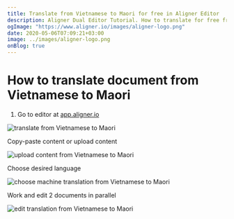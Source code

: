 ```yaml
---
title: Translate from Vietnamese to Maori for free in Aligner Editor
description: Aligner Dual Editor Tutorial. How to translate for free from Vietnamese to Maori. Aligner is multilingual document management platform. 
ogImage: "https://www.aligner.io/images/aligner-logo.png"
date: 2020-05-06T07:09:21+03:00
image: ../images/aligner-logo.png
onBlog: true
---
```


# How to translate document from Vietnamese to Maori

1. Go to editor at [app.aligner.io](https://app.aligner.io "Aligner App web page")

![translate from Vietnamese to Maori](../aligner-blank-editor.png "translate from Vietnamese to Maori")

Copy-paste content or upload content

![upload content from Vietnamese to Maori](../aligner-uploaded-document.png "upload content from Vietnamese to Maori")

Choose desired language

![choose machine translation from Vietnamese to Maori](../aligner-language-dropdown.png "choose machine translation from Vietnamese to Maori")

Work and edit 2 documents in parallel

![edit translation from Vietnamese to Maori](../aligner-double-sitded-editor.png "edit translation from Vietnamese to Maori")

